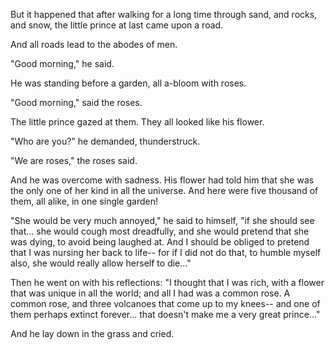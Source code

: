 But it happened that after walking for a long time
through sand, and rocks, and snow, the little prince at
last came upon a road.

And all roads lead to the abodes of men.

"Good morning," he said.

He was standing before a garden, all a-bloom with
roses.

"Good morning," said the roses.

The little prince gazed at them. They all looked like
his flower.

"Who are you?" he demanded, thunderstruck.

"We are roses," the roses said.

And he was overcome with sadness. His flower had
told him that she was the only one of her kind in all
the universe. And here were five thousand of them,
all alike, in one single garden!

"She would be very much annoyed," he said to
himself, "if she should see that... she would cough
most dreadfully, and she would pretend that she was
dying, to avoid being laughed at. And I should be
obliged to pretend that I was nursing her back to life--
for if I did not do that, to humble myself also, she
would really allow herself to die..."

Then he went on with his reflections: "I thought that I
was rich, with a flower that was unique in all the
world; and all I had was a common rose. A common
rose, and three volcanoes that come up to my knees--
and one of them perhaps extinct forever... that doesn't
make me a very great prince..."

And he lay down in the grass and cried.
